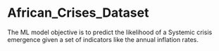 # African_Crises_Dataset
The ML model objective is to predict the likelihood of a Systemic crisis emergence given a set of indicators like the annual inflation rates.
